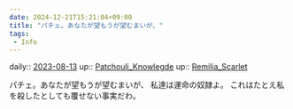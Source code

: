 ```yaml
---
date: 2024-12-21T15:21:04+09:00
title: "パチェ。あなたが望もうが望むまいが、"
tags:
 - Info
---
```


daily:: [2023-08-13](/Daily_Note/2023-08-13.md)
up:: [Patchouli_Knowlegde](Bar/Novel/Touhou_Project/Patchouli_Knowlegde.md)
up:: [Remilia_Scarlet](Info/Remilia_Scarlet.md)

パチェ。あなたが望もうが望むまいが、
私達は運命の奴隷よ。
これはたとえ私を殺したとしても覆せない事実だわ。